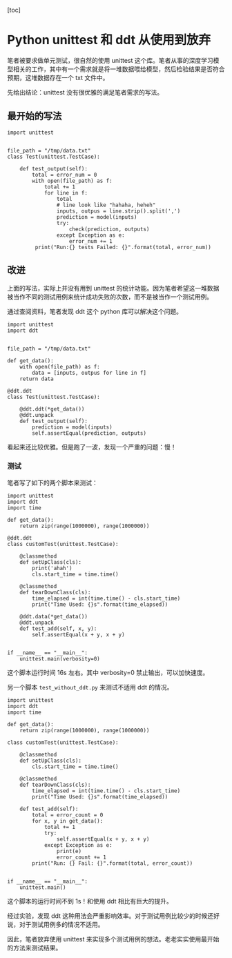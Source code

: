 [toc]

# Python unittest 和 ddt 从使用到放弃


笔者被要求做单元测试，很自然的使用 unittest 这个库。笔者从事的深度学习模型相关的工作，其中有一个需求就是将一堆数据喂给模型，然后检验结果是否符合预期，这堆数据存在一个 txt 文件中。

先给出结论：unittest 没有很优雅的满足笔者需求的写法。

## 最开始的写法

```
import unittest


file_path = "/tmp/data.txt"
class Test(unittest.TestCase):

    def test_output(self):
        total = error_num = 0
        with open(file_path) as f:
            total += 1
            for line in f:
                total
                # line look like "hahaha, heheh"
                inputs, outpus = line.strip().split(',')
                prediction = model(inputs)
                try:
                    check(prediction, outputs) 
                except Exception as e:
                    error_num += 1
         print("Run:{} tests Failed: {}".format(total, error_num))
``` 

## 改进

上面的写法，实际上并没有用到 unittest 的统计功能。因为笔者希望这一堆数据被当作不同的测试用例来统计成功失败的次数，而不是被当作一个测试用例。

通过查阅资料，笔者发现 ddt 这个 python 库可以解决这个问题。

```
import unittest
import ddt


file_path = "/tmp/data.txt"

def get_data():
    with open(file_path) as f:
        data = [inputs, outpus for line in f]
    return data

@ddt.ddt
class Test(unittest.TestCase):

    @ddt.ddt(*get_data())
    @ddt.unpack
    def test_output(self):
        prediction = model(inputs)
        self.assertEqual(prediction, outputs) 
```

看起来还比较优雅。但是跑了一波，发现一个严重的问题：慢！

### 测试

笔者写了如下的两个脚本来测试：

```
import unittest
import ddt
import time

def get_data():
    return zip(range(1000000), range(1000000))

@ddt.ddt
class customTest(unittest.TestCase):

    @classmethod
    def setUpClass(cls):
        print('ahah')
        cls.start_time = time.time()
        
    @classmethod
    def tearDownClass(cls):
        time_elapsed = int(time.time() - cls.start_time)
        print("Time Used: {}s".format(time_elapsed))

    @ddt.data(*get_data())
    @ddt.unpack
    def test_add(self, x, y):
        self.assertEqual(x + y, x + y)


if __name__ == "__main__":
    unittest.main(verbosity=0)
```

这个脚本运行时间 16s 左右。其中 verbosity=0 禁止输出，可以加快速度。

另一个脚本 `test_without_ddt.py` 来测试不适用 ddt 的情况。


```
import unittest
import ddt
import time

def get_data():
    return zip(range(1000000), range(1000000))

class customTest(unittest.TestCase):

    @classmethod
    def setUpClass(cls):
        cls.start_time = time.time()

    @classmethod
    def tearDownClass(cls):
        time_elapsed = int(time.time() - cls.start_time)
        print("Time Used: {}s".format(time_elapsed))

    def test_add(self):
        total = error_count = 0
        for x, y in get_data():
            total += 1
            try:
                self.assertEqual(x + y, x + y)
            except Exception as e:
                print(e)
                error_count += 1
        print("Run: {} Fail: {}".format(total, error_count))


if __name__ == "__main__":
    unittest.main()
```

这个脚本的运行时间不到 1s！和使用 ddt 相比有巨大的提升。

经过实验，发现 ddt 这种用法会严重影响效率。对于测试用例比较少的时候还好说，对于测试用例多的情况不适用。

因此，笔者放弃使用 unittest 来实现多个测试用例的想法。老老实实使用最开始的方法来测试结果。

